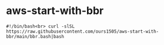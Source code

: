 # aws-start-with-bbr
``
#!/bin/bash<br>
curl -slSL https://raw.githubusercontent.com/ours1505/aws-start-with-bbr/main/bbr.bash|bash
``
